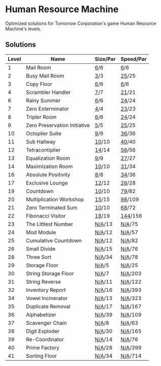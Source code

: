 # Human Resource Machine
Optimized solutions for Tomorrow Corporation's game Human Resource Machine's levels.

## Solutions

|Level|Name                        |Size/Par|Speed/Par|
|-----|----------------------------|---------------|--------------|
|1    |Mail Room                   |[6](01_-_Mail_Room.txt)/6       |[6](01_-_Mail_Room.txt)/6      |
|2    |Busy Mail Room              |[3](02_-_Busy_Mail_Room_-_Speed.txt)/3       |[25](02_-_Busy-Mail-Room_-_Size.txt)/25     |
|3    |Copy Floor                  |[6](03_-_Copy_Floor.txt)/6       |[6](03_-_Copy_Floor.txt)/6      |
|4    |Scrambler Handler           |[7](04_-_Scrambler_Handler.txt)/7       |[21](04_-_Scrambler_Handler.txt)/21     |
|6    |Rainy Summer                |[6](06_-_Rainy_Summer.txt)/6       |[24](06_-_Rainy_Summer.txt)/24     |
|7    |Zero Exterminator           |[4](07_-_Zero_Exterminator.txt)/4       |[23](07_-_Zero_Exterminator.txt)/23     |
|8    |Tripler Room                |[6](08_-_Tripler_Room.txt)/6       |[24](08_-_Tripler_Room.txt)/24     |
|9    |Zero Preservation Initiative|[5](09_-_Zero_Preservation_Initiative.txt)/5       |[25](09_-_Zero_Preservation_Initiative.txt)/25     |
|10   |Octoplier Suite             |[9](10_-_Octoplier_Suite.txt)/9       |[36](10_-_Octoplier_Suite.txt)/36     |
|11   |Sub Hallway                 |[10](11_-_Sub_Hallway.txt)/10      |[40](11_-_Sub_Hallway.txt)/40     |
|12   |Tetracontiplier             |[14](12_-_Tetracontiplier.txt)/14      |[56](12_-_Tetracontiplier.txt)/56     |
|13   |Equalization Room           |[9](13_-_Equalization_Room.txt)/9       |[27](13_-_Equalization_Room.txt)/27     |
|14   |Maximization Room           |[10](14_-_Maximization_Room.txt)/10      |[31](14_-_Maximization_Room.txt)/34     |
|16   |Absolute Positivity         |[8](15_-_Absolute_Positivity.txt)/8       |[34](15_-_Absolute_Positivity.txt)/36     |
|17   |Exclusive Lounge            |[12](17_-_Exclusive_Lounge.txt)/12      |[28](17_-_Exclusive_Lounge.txt)/28     |
|19   |Countdown                   |[10](19_-_Countdown_-_Size.txt)/10      |[79](19_-_Countdown_-_Speed.txt)/82     |
|20   |Multiplication Workshop     |[15](20_-_Multiplication_Workshop_-_Size.txt)/15      |[98](20_-_Multiplication_Workshop_-_Speed.txt)/109    |
|21   |Zero Terminated Sum         |[10](21_-_Zero_Terminated_Sum.txt)/10      |[68](21_-_Zero_Terminated_Sum.txt)/72     |
|22   |Fibonacci Visitor           |[18](22_-_Fibonacci_Visitor.txt)/19      |[144](22_-_Fibonacci_Visitor.txt)/156    |
|23   |The Littlest Number         |[N/A]()/13      |[N/A]()/75     |
|24   |Mod Module                  |[N/A]()/12      |[N/A]()/57     |
|25   |Cumulative Countdown        |[N/A]()/12      |[N/A]()/82     |
|26   |Small Divide                |[N/A]()/15      |[N/A]()/76     |
|28   |Three Sort                  |[N/A]()/34      |[N/A]()/78     |
|29   |Storage Floor               |[N/A]()/5       |[N/A]()/25     |
|30   |String Storage Floor        |[N/A]()/7       |[N/A]()/203    |
|31   |String Reverse              |[N/A]()/11      |[N/A]()/122    |
|32   |Inventory Report            |[N/A]()/16      |[N/A]()/393    |
|34   |Vowel Incinerator           |[N/A]()/13      |[N/A]()/323    |
|35   |Duplicate Removal           |[N/A]()/17      |[N/A]()/167    |
|36   |Alphabetizer                |[N/A]()/39      |[N/A]()/109    |
|37   |Scavenger Chain             |[N/A]()/8       |[N/A]()/63     |
|38   |Digit Exploder              |[N/A]()/30      |[N/A]()/165    |
|39   |Re-Coordinator              |[N/A]()/14      |[N/A]()/76     |
|40   |Prime Factory               |[N/A]()/28      |[N/A]()/399    |
|41   |Sorting Floor               |[N/A]()/34      |[N/A]()/714    |
